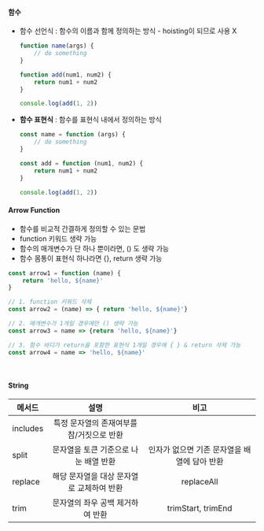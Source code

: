 #### 함수

- 함수 선언식 : 함수의 이름과 함께 정의하는 방식 - hoisting이 되므로 사용 X

  ```javascript
  function name(args) {
      // do something
  }
  
  function add(num1, num2) {
      return num1 + num2
  }
  
  console.log(add(1, 2))
  ```

- **함수 표현식** : 함수를 표현식 내에서 정의하는 방식

  ```javascript
  const name = function (args) {
      // do something
  }
  
  const add = function (num1, num2) {
      return num1 + num2
  }
  
  console.log(add(1, 2))
  ```

#### Arrow Function

- 함수를 비교적 간결하게 정의할 수 있는 문법
- function 키워드 생략 가능
- 함수의 매개변수가 단 하나 뿐이라면, () 도 생략 가능
- 함수 몸통이 표현식 하나라면 {}, return 생략 가능

```javascript
const arrow1 = function (name) {
    return 'hello, ${name}'
}

// 1. function 키워드 삭제
const arrow2 = (name) => { return 'hello, ${name}'}

// 2. 매개변수가 1개일 경우에만 () 생략 가능
const arrow3 = name => {return 'hello, ${name}'}

// 3. 함수 바디가 return을 포함한 표현식 1개일 경우에 { } & return 삭제 가능
const arrow4 = name => 'hello, ${name}'
```

<br>

#### String

| 메서드   | 설명                                      | 비고 |
| -------- | :---------------------------------------: | :--: |
| includes | 특정 문자열의 존재여부를 참/거짓으로 반환 |      |
| split | 문자열을 토큰 기준으로 나눈 배열 반환 | 인자가 없으면 기존 문자열을 배열에 담아 반환 |
| replace | 해당 문자열을 대상 문자열로 교체하여 반환 | replaceAll |
| trim | 문자열의 좌우 공백 제거하여 반환 | trimStart, trimEnd |
